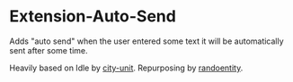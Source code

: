 # Extension-Auto-Send

Adds "auto send" when the user entered some text it will be automatically sent after some time.

Heavily based on Idle by [city-unit](https://github.com/city-unit).
Repurposing by [randoentity](https://github.com/randoentity).
